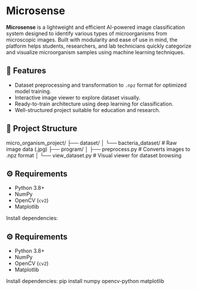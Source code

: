 # Microsense

**Microsense** is a lightweight and efficient AI-powered image classification system designed to identify various types of microorganisms from microscopic images. Built with modularity and ease of use in mind, the platform helps students, researchers, and lab technicians quickly categorize and visualize microorganism samples using machine learning techniques.

## 🧪 Features

  - Dataset preprocessing and transformation to `.npz` format for optimized model training.
  - Interactive image viewer to explore dataset visually.
  - Ready-to-train architecture using deep learning for classification.
  - Well-structured project suitable for education and research.

## 📁 Project Structure

micro_organism_project/
  ├── dataset/
  │ └── bacteria_dataset/ # Raw image data (.jpg)
  ├── program/
  │ ├── preprocess.py # Converts images to .npz format
  │ └── view_dataset.py # Visual viewer for dataset browsing


## ⚙️ Requirements

- Python 3.8+
- NumPy
- OpenCV (`cv2`)
- Matplotlib

Install dependencies:
  
## ⚙️ Requirements

- Python 3.8+
- NumPy
- OpenCV (`cv2`)
- Matplotlib

Install dependencies:
  pip install numpy opencv-python matplotlib
